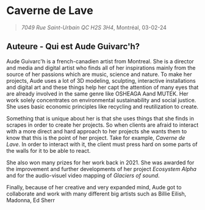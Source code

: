 # Caverne de Lave
> *7049 Rue Saint-Urbain QC H2S 3H4*, Montréal, 03-02-24 

## Auteure - Qui est Aude Guivarc'h?
Aude Guivarc'h is a french-canadien artist from Montreal. She is a director and media and digital artist who finds all of her inspirations mainly from the source of her passions which are music, science and nature. To make her projects, Aude uses a lot of 3D modeling, sculpting, interactive installations and digital art and these things help her capt the attention of many eyes that are already involved in the same genre like OSHEAGA Aand MUTEK. Her work solely concentrates on environmental sustainability and social justice. She uses basic economic principles like recycling and reutilization to create.

Something that is unique about her is that she uses things that she finds in scrapes in order to create her projects. So when clients are afraid to interact with a more direct and hard approach to her projects she wants them to know that this is the point of her project. Take for example, *Caverne de Lave*. In order to interact with it, the client must press hard on some parts of the walls for it to be able to react.

She also won many prizes for her work back in 2021. She was awarded for the improvement and further developments of her project *Ecosystem Alpha* and for the audio-visuel video mapping of *Glaciers of sound*.

Finally, because of her creative and very expanded mind, Aude got to collaborate and work with many different big artists such as Billie Eilish, Madonna, Ed Sherr
